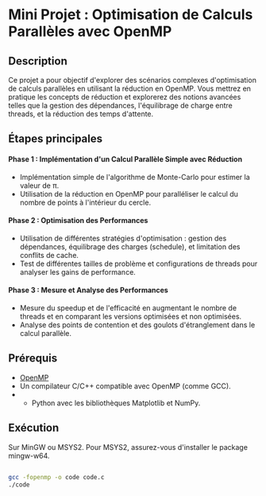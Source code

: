 # Mini Projet : Optimisation de Calculs Parallèles avec OpenMP

## Description

Ce projet a pour objectif d'explorer des scénarios complexes d'optimisation de calculs parallèles en utilisant la réduction en OpenMP. Vous mettrez en pratique les concepts de réduction et explorerez des notions avancées telles que la gestion des dépendances, l'équilibrage de charge entre threads, et la réduction des temps d'attente.

## Étapes principales

#### Phase 1 : Implémentation d'un Calcul Parallèle Simple avec Réduction

- Implémentation simple de l'algorithme de Monte-Carlo pour estimer la valeur de π.
- Utilisation de la réduction en OpenMP pour paralléliser le calcul du nombre de points à l'intérieur du cercle.

#### Phase 2 : Optimisation des Performances

- Utilisation de différentes stratégies d'optimisation : gestion des dépendances, équilibrage des charges (schedule), et limitation des conflits de cache.
- Test de différentes tailles de problème et configurations de threads pour analyser les gains de performance.

#### Phase 3 : Mesure et Analyse des Performances

- Mesure du speedup et de l'efficacité en augmentant le nombre de threads et en comparant les versions optimisées et non optimisées.
- Analyse des points de contention et des goulots d'étranglement dans le calcul parallèle.

## Prérequis

- [OpenMP](https://www.openmp.org/)
- Un compilateur C/C++ compatible avec OpenMP (comme GCC).
- - Python avec les bibliothèques Matplotlib et NumPy.

## Exécution  
Sur MinGW ou MSYS2. Pour MSYS2, assurez-vous d'installer le package mingw-w64.
 
 ```bash

gcc -fopenmp -o code code.c
./code 
